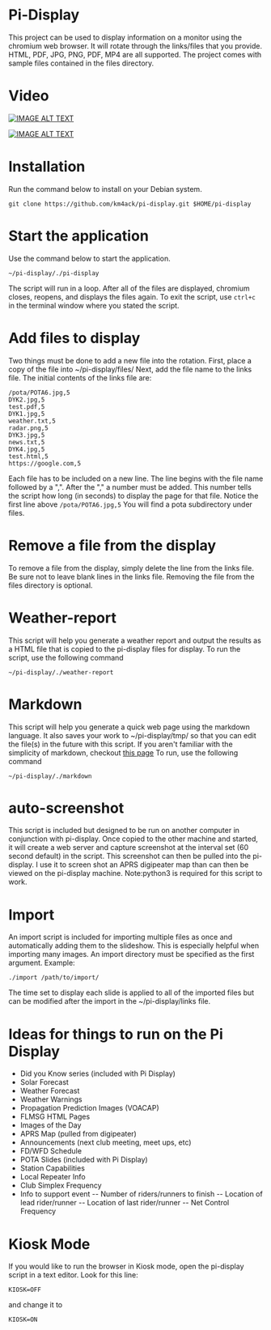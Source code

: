 # Pi-Display

This project can be used to display information on a monitor using the chromium web browser. 
It will rotate through the links/files that you provide. HTML, PDF, JPG, PNG, PDF, MP4
are all supported. The project comes with sample files contained in the files directory.

# Video

[![IMAGE ALT TEXT](http://img.youtube.com/vi/BB6ZqO5Vkyg/0.jpg)](https://www.youtube.com/watch?v=BB6ZqO5Vkyg "Pi Display Overview")

[![IMAGE ALT TEXT](http://img.youtube.com/vi/5O3nXKQn51A/0.jpg)](https://www.youtube.com/watch?v=5O3nXKQn51A "Pi Display Install & Overview")

# Installation

Run the command below to install on your Debian system.

```
git clone https://github.com/km4ack/pi-display.git $HOME/pi-display
```

# Start the application

Use the command below to start the application.

```
~/pi-display/./pi-display
```

The script will run in a loop. After all of the files are displayed, chromium closes,
reopens, and displays the files again. To exit the script, use `ctrl+c` in the terminal
window where you stated the script.

# Add files to display

Two things must be done to add a new file into the rotation. First, place a copy of 
the file into ~/pi-display/files/ Next, add the file name to the links file. The initial
contents of the links file are:

```
/pota/POTA6.jpg,5
DYK2.jpg,5
test.pdf,5
DYK1.jpg,5
weather.txt,5
radar.png,5
DYK3.jpg,5
news.txt,5
DYK4.jpg,5
test.html,5
https://google.com,5
```

Each file has to be included on a new line. The line begins with the file name followed
by a ",". After the "," a number must be added. This number tells the script how long (in seconds) to
display the page for that file. Notice the first line above `/pota/POTA6.jpg,5` You will find a pota 
subdirectory under files. 

# Remove a file from the display

To remove a file from the display, simply delete the line from the links file. Be sure
not to leave blank lines in the links file. Removing the file from the files directory
is optional.

# Weather-report

This script will help you generate a weather report and output the results as a HTML file
that is copied to the pi-display files for display. To run the script, use the following command

```
~/pi-display/./weather-report
```

# Markdown

This script will help you generate a quick web page using the markdown language. It also saves your work to ~/pi-display/tmp/ so that you
can edit the file(s) in the future with this script. If you aren't familiar with the simplicity of markdown, checkout [this page](https://www.markdownguide.org/cheat-sheet)
To run, use the following command

```
~/pi-display/./markdown
```
# auto-screenshot

This script is included but designed to be run on another computer in conjunction with pi-display. Once copied to the other machine
and started, it will create a web server and capture screenshot at the interval set (60 second default) in the script.
This screenshot can then be pulled into the pi-display. I use it to screen shot an APRS digipeater map
than can then be viewed on the pi-display machine. Note:python3 is required for this script to work.

# Import

An import script is included for importing multiple files as once and automatically adding them
to the slideshow. This is especially helpful when importing many images. An import directory must be specified
as the first argument. Example:

```
./import /path/to/import/
```
The time set to display each slide is applied to all of the
imported files but can be modified after the import in the ~/pi-display/links file.

# Ideas for things to run on the Pi Display

- Did you Know series (included with Pi Display)
- Solar Forecast
- Weather Forecast
- Weather Warnings
- Propagation Prediction Images (VOACAP)
- FLMSG HTML Pages
- Images of the Day
- APRS Map (pulled from digipeater)
- Announcements (next club meeting, meet ups, etc)
- FD/WFD Schedule
- POTA Slides (included with Pi Display)
- Station Capabilities
- Local Repeater Info
- Club Simplex Frequency 
- Info to support event
-- Number of riders/runners to finish
-- Location of lead rider/runner
-- Location of last rider/runner
-- Net Control Frequency

# Kiosk Mode

If you would like to run the browser in Kiosk mode, open the pi-display script in a text
editor. Look for this line:

`KIOSK=OFF`

and change it to

`KIOSK=ON`
